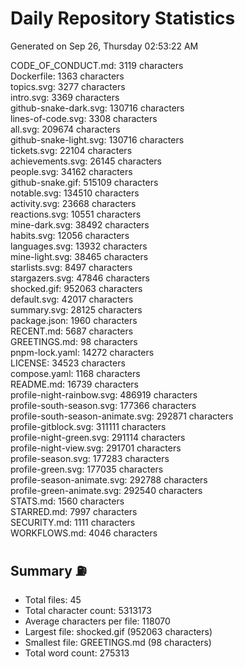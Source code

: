 # Daily Repository Statistics
Generated on Sep 26, Thursday 02:53:22 AM  

CODE_OF_CONDUCT.md: 3119 characters  
Dockerfile: 1363 characters  
topics.svg: 3277 characters  
intro.svg: 3369 characters  
github-snake-dark.svg: 130716 characters  
lines-of-code.svg: 3308 characters  
all.svg: 209674 characters  
github-snake-light.svg: 130716 characters  
tickets.svg: 22104 characters  
achievements.svg: 26145 characters  
people.svg: 34162 characters  
github-snake.gif: 515109 characters  
notable.svg: 134510 characters  
activity.svg: 23668 characters  
reactions.svg: 10551 characters  
mine-dark.svg: 38492 characters  
habits.svg: 12056 characters  
languages.svg: 13932 characters  
mine-light.svg: 38465 characters  
starlists.svg: 8497 characters  
stargazers.svg: 47846 characters  
shocked.gif: 952063 characters  
default.svg: 42017 characters  
summary.svg: 28125 characters  
package.json: 1960 characters  
RECENT.md: 5687 characters  
GREETINGS.md: 98 characters  
pnpm-lock.yaml: 14272 characters  
LICENSE: 34523 characters  
compose.yaml: 1168 characters  
README.md: 16739 characters  
profile-night-rainbow.svg: 486919 characters  
profile-south-season.svg: 177366 characters  
profile-south-season-animate.svg: 292871 characters  
profile-gitblock.svg: 311111 characters  
profile-night-green.svg: 291114 characters  
profile-night-view.svg: 291701 characters  
profile-season.svg: 177283 characters  
profile-green.svg: 177035 characters  
profile-season-animate.svg: 292788 characters  
profile-green-animate.svg: 292540 characters  
STATS.md: 1560 characters  
STARRED.md: 7997 characters  
SECURITY.md: 1111 characters  
WORKFLOWS.md: 4046 characters  

## Summary ⛽  
- Total files: 45  
- Total character count: 5313173  
- Average characters per file: 118070  
- Largest file: shocked.gif (952063 characters)  
- Smallest file: GREETINGS.md (98 characters)  
- Total word count: 275313  
